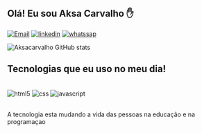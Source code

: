 ## Olá! Eu sou Aksa Carvalho ✋

[![Email](https://img.shields.io/badge/Gmail-D14836?style=for-the-badge&logo=gmail&logoColor=white)](https://aksacarvalho43416@gmail.com) [![linkedin](https://img.shields.io/badge/LinkedIn-0077B5?style=for-the-badge&logo=linkedin&logoColor=white)](https://https://www.linkedin.com/in/aksa-carvalho-066462257/) [![whatssap](https://img.shields.io/badge/WhatsApp-25D366?style=for-the-badge&logo=whatsapp&logoColor=white)](11957051582)

![Aksacarvalho GitHub stats](https://github-readme-stats.vercel.app/api?username=aksacarvalho&show_icons=true&theme=dracula) 

## Tecnologias que eu uso no meu dia!

<div style="display:inline_block"><br/>
<img align="center"alt="html5"src="https://img.shields.io/badge/HTML5-E34F26?style=for-the-badge&logo=html5&logoColor=white"/>
  <img align="center"alt="css"src="https://img.shields.io/badge/CSS-239120?&style=for-the-badge&logo=css3&logoColor=white"/>
  <img align="center"alt="javascript"src="https://img.shields.io/badge/JavaScript-F7DF1E?style=for-the-badge&logo=javascript&logoColor=black"/>
</div><br>

A tecnologia esta mudando a vida das pessoas na educação e na programaçao

